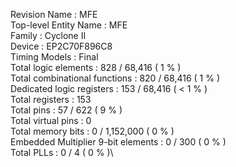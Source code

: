 Revision Name : MFE\
Top-level Entity Name : MFE\
Family : Cyclone II\
Device : EP2C70F896C8\
Timing Models : Final\
Total logic elements : 828 / 68,416 ( 1 % )\
    Total combinational functions : 820 / 68,416 ( 1 % )\
    Dedicated logic registers : 153 / 68,416 ( < 1 % )\
Total registers : 153\
Total pins : 57 / 622 ( 9 % )\
Total virtual pins : 0\
Total memory bits : 0 / 1,152,000 ( 0 % )\
Embedded Multiplier 9-bit elements : 0 / 300 ( 0 % )\
Total PLLs : 0 / 4 ( 0 % )\
